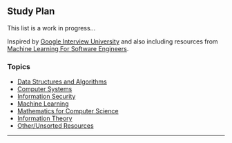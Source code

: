 ## Study Plan

This list is a work in progress...

Inspired by [Google Interview University](https://github.com/jwasham/google-interview-university) and also including resources from [Machine Learning For Software Engineers](https://github.com/ZuzooVn/machine-learning-for-software-engineers).

### Topics

- [Data Structures and Algorithms](data-structures--algorithms/outline.md)
- [Computer Systems](computer-systems/outline.md)
- [Information Security](information-security/outline.md)
- [Machine Learning](machine-learning/outline.md)
- [Mathematics for Computer Science](math-for-cs/outline.md)
- [Information Theory](information-theory/outline.md)
- [Other/Unsorted Resources](other-unsorted-resources.md)

____
